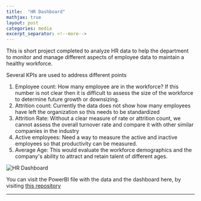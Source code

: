 ```yaml
---
title:  "HR Dashboard"
mathjax: true
layout: post
categories: media
excerpt_separator: <!--more-->
---
```

This is short project completed to analyze HR data to help the department to monitor and manage different aspects of employee data to maintain a healthy workforce.

<!--more-->

Several KPIs are used to address different points

1. Employee count: How many employee are in the workforce? If this number is not clear then it is difficult to assess the size of the workforce to determine future growth or downsizing.
2. Attrition count: Currently the data does not show how many employees have left the organization so this needs to be standardized
3. Attrition Rate: Without a clear measure of rate or attrition count, we cannot assess the overall turnover rate and compare it with other similar companies in the industry
4. Active employees: Need a way to measure the active and inactive employees so that productivity can be measured.
5. Average Age: This would evaluate the workforce demographics and the company's ability to attract and retain talent of different ages.

![HR Dashboard]({{site.baseurl}}/assets/Images/HR_dashboard.jpg)

You can visit the PowerBI file with the data and the dashboard here, by visiting [this repository](https://github.com/cwathen/PowerBi)


--------
